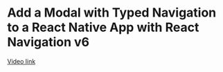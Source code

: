 # Add a Modal with Typed Navigation to a React Native App with React Navigation v6

[Video link](https://www.egghead.io/lessons/react-native-add-a-modal-with-typed-navigation-to-a-react-native-app-with-react-navigation-v6?pl=building-a-news-app-with-react-native-graphql-and-typescript-08814691)

<TimeStamp start="00:00" end="00:00">



</TimeStamp>
